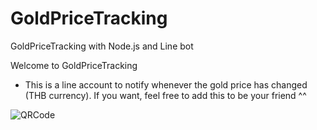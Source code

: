 # GoldPriceTracking
GoldPriceTracking with Node.js and Line bot

Welcome to GoldPriceTracking
* This is a line account to notify whenever the gold price has changed (THB currency). If you want, feel free to add this to be your friend ^^

![QRCode](http://qr-official.line.me/L/xs4sFk-u12.png)
